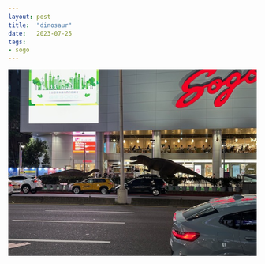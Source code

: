 ```yaml
---
layout: post
title:  "dinosaur"
date:   2023-07-25
tags:
- sogo
---
```

![dinosaur](/media/2023-07-25-dinosaur.jpeg)